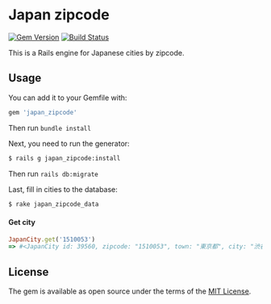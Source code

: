 # Japan zipcode

[![Gem Version](https://badge.fury.io/rb/japan_zipcode.svg)](https://badge.fury.io/rb/japan_zipcode)
[![Build Status](https://travis-ci.org/iuhoay/japan_zipcode.svg?branch=master)](https://travis-ci.org/iuhoay/japan_zipcode)

This is a Rails engine for Japanese cities by zipcode.

## Usage

You can add it to your Gemfile with:

```ruby
gem 'japan_zipcode'
```

Then run `bundle install`

Next, you need to run the generator:

```bash
$ rails g japan_zipcode:install
```

Then run `rails db:migrate`

Last, fill in cities to the database:

```bash
$ rake japan_zipcode_data
```

#### Get city

```ruby
JapanCity.get('1510053')
=> #<JapanCity id: 39560, zipcode: "1510053", town: "東京都", city: "渋谷区", prefecture: "代々木", created_at: "2017-02-17 08:46:21", updated_at: "2017-02-17 08:46:21">
```

## License
The gem is available as open source under the terms of the [MIT License](http://opensource.org/licenses/MIT).
